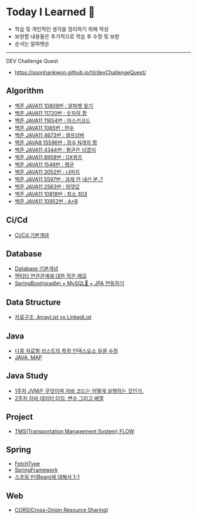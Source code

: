 # Today I Learned 🚀
- 학습 및 개인적인 생각을 정리하기 위해 작성 
- 보완할 내용들은 추가적으로 학습 후 수정 및 보완
- 순서는 알파벳순
---
DEV Challenge Quest

- https://soonhankwon.github.io/til/devChallengeQuest/

## Algorithm
- [백준 JAVA11 10809번 : 알파벳 찾기](https://soonhankwon.github.io/algorithm/algorithm10809/)
- [백준 JAVA11 11720번 : 숫자의 합](https://soonhankwon.github.io/algorithm/algorithm11720/)
- [백준 JAVA11 11654번 : 아스키코드](https://soonhankwon.github.io/algorithm/algorithm11654/)
- [백준 JAVA11 1065번 : 한수](https://soonhankwon.github.io/algorithm/algorithm1065/)
- [백준 JAVA11 4673번 : 셀프넘버](https://soonhankwon.github.io/algorithm/algorithm4673/)
- [백준 JAVA8 15596번 : 정수 N개의 합](https://soonhankwon.github.io/algorithm/algorithm15596/)
- [백준 JAVA11 4344번 : 평균은 넘겠지](https://soonhankwon.github.io/algorithm/algorithm4344/)
- [백준 JAVA11 8958번 : OX퀴즈](https://soonhankwon.github.io/algorithm/algorithm8958/)
- [백준 JAVA11 1546번 : 평균](https://soonhankwon.github.io/algorithm/algorithm1546/)
- [백준 JAVA11 3052번 : 나머지](https://soonhankwon.github.io/algorithm/algorithm3052/)
- [백준 JAVA11 5597번 : 과제 안 내신 분..?](https://soonhankwon.github.io/algorithm/algorithm5597/)
- [백준 JAVA11 2563번 : 최댓값](https://soonhankwon.github.io/algorithm/algorithm2563/)
- [백준 JAVA11 10818번 : 최소,최대](https://soonhankwon.github.io/algorithm/algorithm10818/)
- [백준 JAVA11 10952번 : A+B](https://soonhankwon.github.io/algorithm/algorithm10952/)



## Ci/Cd
- [Ci/Cd 기본개념](https://soonhankwon.github.io/til/aboutcicd-githubaction/)

## Database
- [Database 기본개념](https://soonhankwon.github.io/til/aboutdatabasebasic/)
- [엔티티 연관관계에 대한 작은 메모](https://soonhankwon.github.io/til/aboutjpaandrelationship/)
- [SpringBoot(gradle) + MySQL🐬 + JPA 연동하기](https://soonhankwon.github.io/til/connect-mysql-spring)

## Data Structure
- [자료구조, ArrayList vs LinkedList](https://soonhankwon.github.io/til/array-vs-linkedlist)

## Java
- [다중 자료형 리스트의 특정 인덱스요소 일괄 수정](https://soonhankwon.github.io/til/aboutlistandset/)
- [JAVA, MAP](https://soonhankwon.github.io/til/hashmap)

## Java Study
- [1주차 JVM은 무엇이며 자바 코드는 어떻게 실행하는 것인가.](https://soonhankwon.github.io/til/whiteship-livestudy-w1/)
- [2주차 자바 데이터 타입, 변수 그리고 배열](https://soonhankwon.github.io/til/whiteship-livestudy-w2/)

## Project
- [TMS(Transportation Management System) FLOW](https://soonhankwon.github.io/til/about-tms-flow/)

## Spring
- [FetchType](https://soonhankwon.github.io/til/about-fetchtype/)
- [SpringFramework](https://soonhankwon.github.io/til/aboutspring-framework/)
- [스프링 빈(Bean)에 대해서 1-1](https://soonhankwon.github.io/til/aboutspring-bean)

## Web
- [CORS(Cross-Origin Resource Sharing)](https://soonhankwon.github.io/til/cors/)
